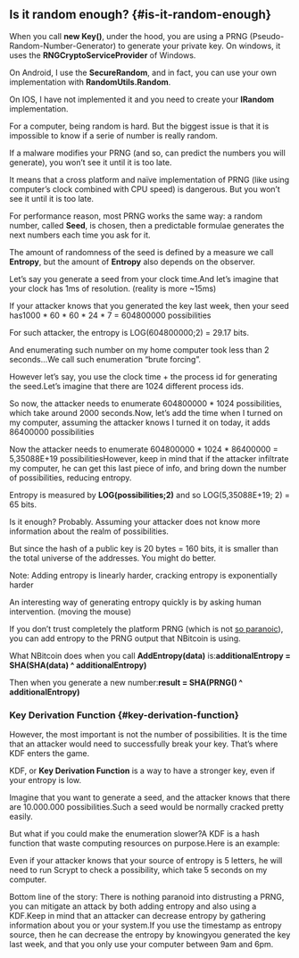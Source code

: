 ## Is it random enough? {#is-it-random-enough}

When you call **new Key()**, under the hood, you are using a PRNG (Pseudo-Random-Number-Generator) to generate your private key. On windows, it uses the **RNGCryptoServiceProvider** of Windows.

On Android, I use the **SecureRandom**, and in fact, you can use your own implementation with **RandomUtils.Random**.

On IOS, I have not implemented it and you need to create your **IRandom** implementation.

For a computer, being random is hard. But the biggest issue is that it is impossible to know if a serie of number is really random.

If a malware modifies your PRNG (and so, can predict the numbers you will generate), you won’t see it until it is too late.

It means that a cross platform and naïve implementation of PRNG (like using computer’s clock combined with CPU speed) is dangerous. But you won’t see it until it is too late.

For performance reason, most PRNG works the same way: a random number, called **Seed**, is chosen, then a predictable formulae generates the next numbers each time you ask for it.

The amount of randomness of the seed is defined by a measure we call **Entropy**, but the amount of **Entropy** also depends on the observer.

Let’s say you generate a seed from your clock time.And let’s imagine that your clock has 1ms of resolution. (reality is more ~15ms)

If your attacker knows that you generated the key last week, then your seed has1000 * 60 * 60 * 24 * 7 = 604800000 possibilities

For such attacker, the entropy is LOG(604800000;2) = 29.17 bits.

And enumerating such number on my home computer took less than 2 seconds…We call such enumeration “brute forcing”.

However let’s say, you use the clock time + the process id for generating the seed.Let’s imagine that there are 1024 different process ids.

So now, the attacker needs to enumerate 604800000 * 1024 possibilities, which take around 2000 seconds.Now, let’s add the time when I turned on my computer, assuming the attacker knows I turned it on today, it adds 86400000 possibilities

Now the attacker needs to enumerate 604800000 * 1024 * 86400000 = 5,35088E+19 possibilitiesHowever, keep in mind that if the attacker infiltrate my computer, he can get this last piece of info, and bring down the number of possibilities, reducing entropy.

Entropy is measured by **LOG(possibilities;2)** and so LOG(5,35088E+19; 2) = 65 bits.

Is it enough? Probably. Assuming your attacker does not know more information about the realm of possibilities.

But since the hash of a public key is 20 bytes = 160 bits, it is smaller than the total universe of the addresses. You might do better.

Note: Adding entropy is linearly harder, cracking entropy is exponentially harder

An interesting way of generating entropy quickly is by asking human intervention. (moving the mouse)

If you don’t trust completely the platform PRNG (which is not [so paranoic](http://android-developers.blogspot.fr/2013/08/some-securerandom-thoughts.html)), you can add entropy to the PRNG output that NBitcoin is using.

What NBitcoin does when you call **AddEntropy(data)** is:**additionalEntropy = SHA(SHA(data) ^ additionalEntropy)**

Then when you generate a new number:**result = SHA(PRNG() ^ additionalEntropy)**

### Key Derivation Function {#key-derivation-function}

However, the most important is not the number of possibilities. It is the time that an attacker would need to successfully break your key. That’s where KDF enters the game.

KDF, or **Key Derivation Function** is a way to have a stronger key, even if your entropy is low.

Imagine that you want to generate a seed, and the attacker knows that there are 10.000.000 possibilities.Such a seed would be normally cracked pretty easily.

But what if you could make the enumeration slower?A KDF is a hash function that waste computing resources on purpose.Here is an example:

Even if your attacker knows that your source of entropy is 5 letters, he will need to run Scrypt to check a possibility, which take 5 seconds on my computer.

Bottom line of the story: There is nothing paranoid into distrusting a PRNG, you can mitigate an attack by both adding entropy and also using a KDF.Keep in mind that an attacker can decrease entropy by gathering information about you or your system.If you use the timestamp as entropy source, then he can decrease the entropy by knowingyou generated the key last week, and that you only use your computer between 9am and 6pm.